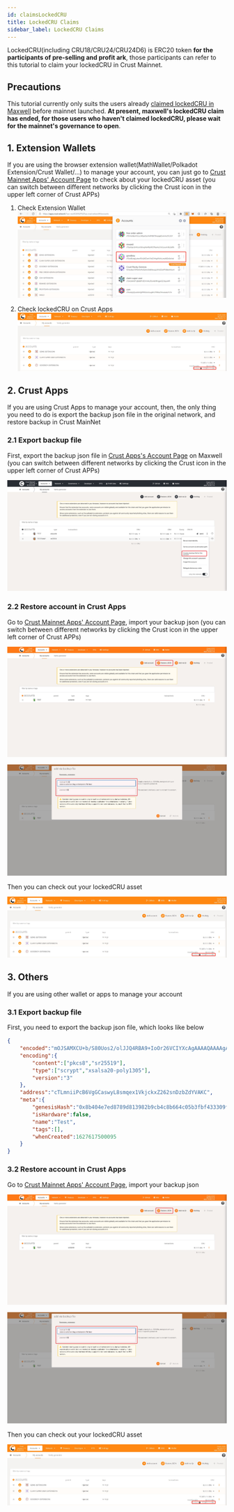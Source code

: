 ```yaml
---
id: claimsLockedCRU
title: LockedCRU Claims
sidebar_label: LockedCRU Claims
---
```


LockedCRU(including CRU18/CRU24/CRU24D6) is ERC20 token **for the participants of pre-selling and profit ark**, those participants can refer to this tutorial to claim your lockedCRU  in Crust Mainnet.

## Precautions

This tutorial currently only suits the users already [claimed lockedCRU in Maxwell](https://wiki-maxwell.crust.network/docs/en/claimCRU18) before mainnet launched. **At present, maxwell's lockedCRU claim has ended, for those users who haven't claimed lockedCRU, please wait for the mainnet's governance to open**.

## 1. Extension Wallets

If you are using the browser extension wallet(MathWallet/Polkadot Extension/Crust Wallet/...) to manage your account, you can just go to [Crust Mainnet Apps' Account Page](https://apps.crust.network/?rpc=wss%3A%2F%2Frpc.crust.network#/accounts) to check about your lockedCRU asset (you can switch between different networks by clicking the Crust icon in the upper left corner of Crust APPs)

1. Check Extension Wallet
![Extension1](assets/claimsLockedCRU/extension1.jpg)

2. Check lockedCRU on Crust Apps
![Extension2](assets/claimsLockedCRU/extension2.jpg)

## 2. Crust Apps

If you are using Crust Apps to manage your account, then, the only thing you need to do is export the backup json file in the original network, and restore backup in Crust MainNet

### 2.1 Export backup file

First, export the backup json file in [Crust Apps's Account Page](https://apps.crust.network/?rpc=wss%3A%2F%2Fapi-maxwell.crust.network#/accounts) on Maxwell (you can switch between different networks by clicking the Crust icon in the upper left corner of Crust APPs)

![Apps1](assets/claimsLockedCRU/apps1.jpg)

### 2.2 Restore account in Crust Apps

Go to [Crust Mainnet Apps' Account Page](https://apps.crust.network/?rpc=wss%3A%2F%2Frpc.crust.network#/accounts), import your backup json (you can switch between different networks by clicking the Crust icon in the upper left corner of Crust APPs)

![Others1](assets/claimsLockedCRU/others1.jpg)

![Others2](assets/claimsLockedCRU/others2.jpg)

Then you can check out your lockedCRU asset

![Extension2](assets/claimsLockedCRU/extension2.jpg)

## 3. Others

If you are using other wallet or apps to manage your account

### 3.1 Export backup file

First, you need to export the backup json file, which looks like below

```json
{
    "encoded":"mOJSAMXCU+b/S80Uos2/olJJQ4RBA9+IoOr26VCIYXcAgAAAAQAAAAgAAACEef8KOVeeWD0DqPShntOtcHGTXAH4acTdJ7zjc9cLeXgIH1wsksMXh6CdvnARjxvKwXL98LjK2NLBDwSA8iqFAF8rspqMJ0kEKx4ExRPB0nQU94XU27UL8/eV08HVdBYhKU2664XOL/d+Zyyx2JNREj7kIKpPs2staSxD2zwkTNLGWasKwXjl7vAtxevZUNj01VZL5GWtg2TprMs0",
    "encoding":{
        "content":["pkcs8","sr25519"],
        "type":["scrypt","xsalsa20-poly1305"],
        "version":"3"
    },
    "address":"cTLmniiPcB6VgGCaswyL8smqex1VkjckxZ262snDzbZdYVAKC",
    "meta":{
        "genesisHash":"0x8b404e7ed8789d813982b9cb4c8b664c05b3fbf433309f603af014ec9ce56a8c",
        "isHardware":false,
        "name":"Test",
        "tags":[],
        "whenCreated":1627617500095
    }
}
```

### 3.2 Restore account in Crust Apps

Go to [Crust Mainnet Apps' Account Page](https://apps.crust.network/?rpc=wss%3A%2F%2Frpc.crust.network#/accounts), import your backup json

![Others1](assets/claimsLockedCRU/others1.jpg)

![Others2](assets/claimsLockedCRU/others2.jpg)

Then you can check out your lockedCRU asset

![Extension2](assets/claimsLockedCRU/extension2.jpg)
